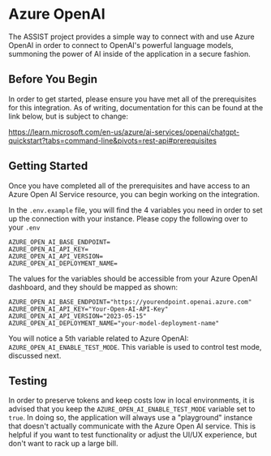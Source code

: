 # Azure OpenAI
The ASSIST project provides a simple way to connect with and use Azure OpenAI in order to connect to OpenAI's powerful language models, summoning the power of AI inside of the application in a secure fashion.

## Before You Begin
In order to get started, please ensure you have met all of the prerequisites for this integration. As of writing, documentation for this can be found at the link below, but is subject to change:

https://learn.microsoft.com/en-us/azure/ai-services/openai/chatgpt-quickstart?tabs=command-line&pivots=rest-api#prerequisites

## Getting Started
Once you have completed all of the prerequisites and have access to an Azure Open AI Service resource, you can begin working on the integration.

In the `.env.example` file, you will find the 4 variables you need in order to set up the connection with your instance. Please copy the following over to your `.env`

```
AZURE_OPEN_AI_BASE_ENDPOINT=
AZURE_OPEN_AI_API_KEY=
AZURE_OPEN_AI_API_VERSION=
AZURE_OPEN_AI_DEPLOYMENT_NAME=
```

The values for the variables should be accessible from your Azure OpenAI dashboard, and they should be mapped as shown:

```
AZURE_OPEN_AI_BASE_ENDPOINT="https://yourendpoint.openai.azure.com"
AZURE_OPEN_AI_API_KEY="Your-Open-AI-API-Key"
AZURE_OPEN_AI_API_VERSION="2023-05-15"
AZURE_OPEN_AI_DEPLOYMENT_NAME="your-model-deployment-name"
```

You will notice a 5th variable related to Azure OpenAI: `AZURE_OPEN_AI_ENABLE_TEST_MODE`. This variable is used to control test mode, discussed next.

## Testing
In order to preserve tokens and keep costs low in local environments, it is advised that you keep the `AZURE_OPEN_AI_ENABLE_TEST_MODE` variable set to `true`. In doing so, the application will always use a "playground" instance that doesn't actually communicate with the Azure Open AI service. This is helpful if you want to test functionality or adjust the UI/UX experience, but don't want to rack up a large bill.
